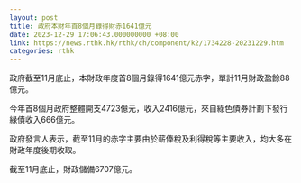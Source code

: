 ```yaml
---
layout: post
title: 政府本財年首8個月錄得財赤1641億元
date: 2023-12-29 17:06:43.000000000 +08:00
link: https://news.rthk.hk/rthk/ch/component/k2/1734228-20231229.htm
categories: rthk
---
```


政府截至11月底止，本財政年度首8個月錄得1641億元赤字，單計11月財政盈餘88億元。

今年首8個月政府整體開支4723億元，收入2416億元，來自綠色債券計劃下發行綠債收入666億元。

政府發言人表示，截至11月的赤字主要由於薪俸稅及利得稅等主要收入，均大多在財政年度後期收取。

截至11月底止，財政儲備6707億元。
